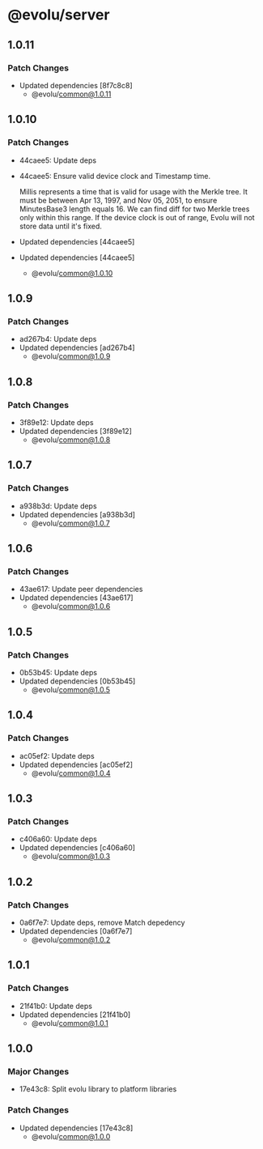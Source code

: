 # @evolu/server

## 1.0.11

### Patch Changes

- Updated dependencies [8f7c8c8]
  - @evolu/common@1.0.11

## 1.0.10

### Patch Changes

- 44caee5: Update deps
- 44caee5: Ensure valid device clock and Timestamp time.

  Millis represents a time that is valid for usage with the Merkle tree. It must be between Apr 13, 1997, and Nov 05, 2051, to ensure MinutesBase3 length equals 16. We can find diff for two Merkle trees only within this range. If the device clock is out of range, Evolu will not store data until it's fixed.

- Updated dependencies [44caee5]
- Updated dependencies [44caee5]
  - @evolu/common@1.0.10

## 1.0.9

### Patch Changes

- ad267b4: Update deps
- Updated dependencies [ad267b4]
  - @evolu/common@1.0.9

## 1.0.8

### Patch Changes

- 3f89e12: Update deps
- Updated dependencies [3f89e12]
  - @evolu/common@1.0.8

## 1.0.7

### Patch Changes

- a938b3d: Update deps
- Updated dependencies [a938b3d]
  - @evolu/common@1.0.7

## 1.0.6

### Patch Changes

- 43ae617: Update peer dependencies
- Updated dependencies [43ae617]
  - @evolu/common@1.0.6

## 1.0.5

### Patch Changes

- 0b53b45: Update deps
- Updated dependencies [0b53b45]
  - @evolu/common@1.0.5

## 1.0.4

### Patch Changes

- ac05ef2: Update deps
- Updated dependencies [ac05ef2]
  - @evolu/common@1.0.4

## 1.0.3

### Patch Changes

- c406a60: Update deps
- Updated dependencies [c406a60]
  - @evolu/common@1.0.3

## 1.0.2

### Patch Changes

- 0a6f7e7: Update deps, remove Match depedency
- Updated dependencies [0a6f7e7]
  - @evolu/common@1.0.2

## 1.0.1

### Patch Changes

- 21f41b0: Update deps
- Updated dependencies [21f41b0]
  - @evolu/common@1.0.1

## 1.0.0

### Major Changes

- 17e43c8: Split evolu library to platform libraries

### Patch Changes

- Updated dependencies [17e43c8]
  - @evolu/common@1.0.0
